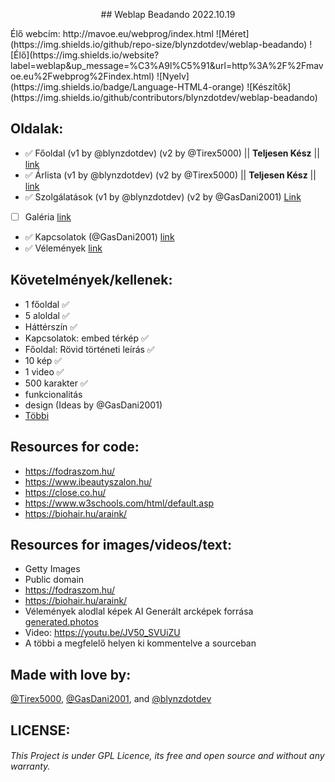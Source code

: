 <p align="center">
## Weblap Beadando 2022.10.19
</p>
Élő webcím: http://mavoe.eu/webprog/index.html
![Méret](https://img.shields.io/github/repo-size/blynzdotdev/weblap-beadando)
![Élő](https://img.shields.io/website?label=weblap&up_message=%C3%A9l%C5%91&url=http%3A%2F%2Fmavoe.eu%2Fwebprog%2Findex.html)
![Nyelv](https://img.shields.io/badge/Language-HTML4-orange)
![Készítők](https://img.shields.io/github/contributors/blynzdotdev/weblap-beadando)


## Oldalak:
- :white_check_mark: Főoldal (v1 by @blynzdotdev) (v2 by @Tirex5000) || **Teljesen Kész** || [link](http://mavoe.eu/webprog/index.html) 
- :white_check_mark: Árlista (v1 by @blynzdotdev) (v2 by @Tirex5000) || **Teljesen Kész** || [link](https://mavoe.eu/webprog/Aloldalak/arlista.html) 
- :white_check_mark: Szolgálatások (v1 by @blynzdotdev) (v2 by @GasDani2001) [Link](https://mavoe.eu/webprog/Aloldalak/szolgaltatasok.html)
- [ ] Galéria [link](https://mavoe.eu/webprog/Aloldalak/galeria.html)
- :white_check_mark: Kapcsolatok (@GasDani2001) [link](https://mavoe.eu/webprog/Aloldalak/kapcsolatok.html)
- :white_check_mark: Vélemények [link](https://mavoe.eu/webprog/Aloldalak/velemenyek.html)

## Követelmények/kellenek:
- 1 főoldal :white_check_mark:
- 5 aloldal :white_check_mark:
- Háttérszín :white_check_mark:
- Kapcsolatok: embed térkép :white_check_mark:
- Főoldal: Rövid történeti leírás :white_check_mark:
- 10 kép :white_check_mark:
- 1 video :white_check_mark:
- 500 karakter :white_check_mark:
- funkcionalitás
- design (Ideas by @GasDani2001)
- [Többi](https://elearning.uni-obuda.hu/main/course/view.php?id=19752#section-5)

## Resources for code:
- https://fodraszom.hu/
- https://www.ibeautyszalon.hu/
- https://close.co.hu/
- https://www.w3schools.com/html/default.asp
- https://biohair.hu/araink/

## Resources for images/videos/text:
- Getty Images
- Public domain
- https://fodraszom.hu/
- https://biohair.hu/araink/
- Vélemények alodlal képek AI Generált arcképek forrása [generated.photos](https://generated.photos/faces)
- Video: https://youtu.be/JV50_SVUiZU
- A többi a megfelelő helyen ki kommentelve a sourceban

## Made with love by:
[@Tirex5000](https://github.com/Tirex5000), [@GasDani2001](https://github.com/GasDani2001), and [@blynzdotdev](https://github.com/blynzdotdev)

## LICENSE:
###### This Project is under GPL Licence, its free and open source and without any warranty. 

